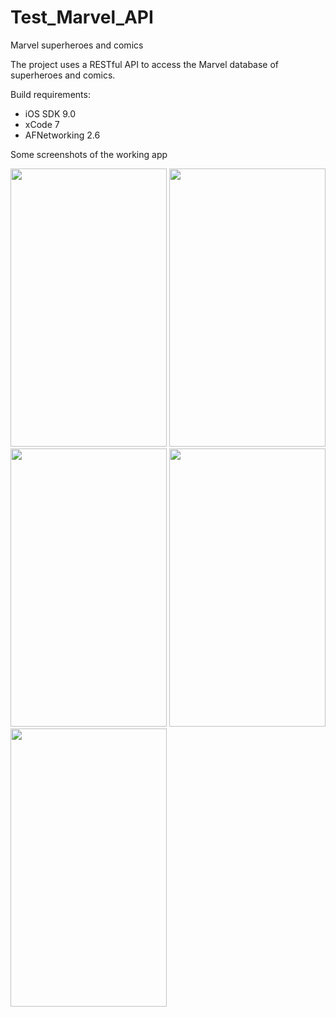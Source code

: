 # Test_Marvel_API
Marvel superheroes and comics

The project uses a RESTful API to access the Marvel database of superheroes and comics. 

Build requirements:
- iOS SDK 9.0
- xCode 7
- AFNetworking 2.6

Some screenshots of the working app

<img src="/../Screenshots/Screenshots/teams.png" width="250" height="445"/>
<img src="/../Screenshots/Screenshots/characters.png" width="250" height="445"/>
<img src="/../Screenshots/Screenshots/characters_detail.png" width="250" height="445"/>
<img src="/../Screenshots/Screenshots/comic_detail.png" width="250" height="445"/>
<img src="/../Screenshots/Screenshots/image_viewer.png" width="250" height="445"/>
